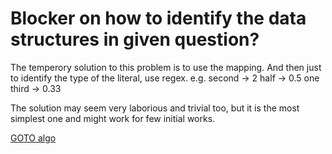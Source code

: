 # Blocker on how to identify the data structures in given question?

The temperory solution to this problem is to use the mapping. And then just to identify the type of the literal, use regex.
    e.g.
        second      -> 2
        half        -> 0.5
        one third   -> 0.33

The solution may seem very laborious and trivial too, but it is the most simplest one and might work for few initial works.

[GOTO algo](https://stackoverflow.com/questions/70161/how-to-read-values-from-numbers-written-as-words)